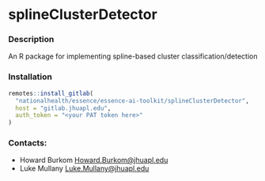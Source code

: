 # splineClusterDetector

### Description

An R package for implementing spline-based cluster classification/detection

### Installation
```r
remotes::install_gitlab(
  "nationalhealth/essence/essence-ai-toolkit/splineClusterDetector",
  host = "gitlab.jhuapl.edu",
  auth_token = "<your PAT token here>"
)
```

### Contacts:
 - Howard Burkom <Howard.Burkom@jhuapl.edu>
 - Luke Mullany <Luke.Mullany@jhuapl.edu>





